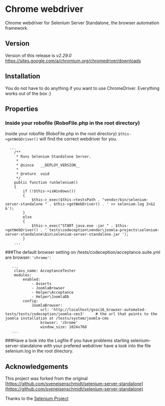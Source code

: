# Chrome webdriver

Chrome webdriver for Selenium Server Standalone, the browser automation framework.

## Version
Version of this release is *v2.29.0*
https://sites.google.com/a/chromium.org/chromedriver/downloads

## Installation

You do not have to do anything if you want to use ChromeDriver. Everything works out of the box :)

## Properties

### Inside your robofile (RoboFile.php in the root directory)

Inside your robofile (RoboFile.php in the root directory) ``$this->getWebDriver()`` will find the correct webdriver for you.

```
  ...
	/**
	 * Runs Selenium Standalone Server.
	 *
	 * @since   __DEPLOY_VERSION__
	 *
	 * @return  void
	 */
	public function runSelenium()
	{
		if (!$this->isWindows())
		{
			$this->_exec($this->testsPath . "vendor/bin/selenium-server-standalone " . $this->getWebDriver() . ' >> selenium.log 2>&1 &');
		}
		else
		{
			$this->_exec("START java.exe -jar " . $this->getWebDriver() . ' tests\codeception\vendor\joomla-projects\selenium-server-standalone\bin\selenium-server-standalone.jar ');
		}
    ...
```


###The default browser setting on /tests/codeception/acceptance.suite.yml are browser: ``'chrome'``:
```
   ...
    class_name: AcceptanceTester
    modules:
        enabled:
            - Asserts
            - JoomlaBrowser
            - Helper\Acceptance
            - Helper\JoomlaDb
        config:
            JoomlaBrowser:
                url: 'http://localhost/gsoc16_browser-automated-tests/tests/codeception/joomla-cms3'     # the url that points to the joomla installation at /tests/system/joomla-cms
                browser: 'chrome'
                window_size: 1024x768
   ...
```

###Have a look into the Logfile
If you have problems starting selenium-server-standalone with your prefered webdriver have a look into the file selenium.log in the root directory.

## Acknowledgements
This project was forked from the original [https://github.com/sveneisenschmidt/selenium-server-standalone](https://github.com/sveneisenschmidt/selenium-server-standalone)

Thanks to the [Selenium Project](http://docs.seleniumhq.org/)
